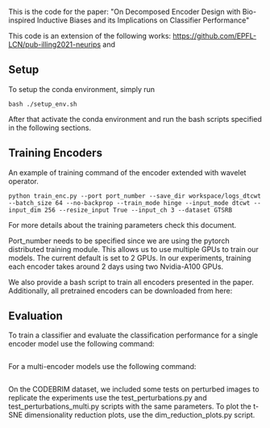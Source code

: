 
This is the code for the paper: "On Decomposed Encoder Design with Bio-inspired Inductive Biases and its Implications on Classifier Performance"

This code is an extension of the following works: 
https://github.com/EPFL-LCN/pub-illing2021-neurips and 

## Setup ##

To setup the conda environment, simply run
```
bash ./setup_env.sh
```
After that activate the conda environment and run the bash scripts specified in the following sections.



## Training Encoders ##

An example of training command of the encoder extended with wavelet operator.
```
python train_enc.py --port port_number --save_dir workspace/logs_dtcwt --batch_size 64 --no-backprop --train_mode hinge --input_mode dtcwt --input_dim 256 --resize_input True --input_ch 3 --dataset GTSRB
```
For more details about the training parameters check this document.  

Port_number needs to be specified since we are using the pytorch distributed training module. This allows us to use multiple GPUs to train our models. 
The current default is set to 2 GPUs. In our experiments, training each encoder takes around 2 days using two Nvidia-A100 GPUs.  


We also provide a bash script to train all encoders presented in the paper. 
Additionally, all pretrained encoders can be downloaded from here:


## Evaluation ##

To train a classifier and evaluate the classification performance for a single encoder model use the following command:
```

```

For a multi-encoder models use the following command:

```

```

On the CODEBRIM dataset, we included some tests on perturbed images to replicate the experiments use the test_perturbations.py and test_perturbations_multi.py scripts with the same parameters.
To plot the t-SNE dimensionality reduction plots, use the dim_reduction_plots.py script.
